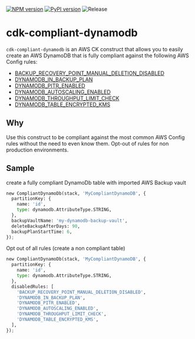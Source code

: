 [![NPM version](https://badge.fury.io/js/cdk-compliant-dynamodb.svg)](https://badge.fury.io/js/cdk-compliant-dynamodb)
[![PyPI version](https://badge.fury.io/py/cdk-compliant-dynamodb.svg)](https://badge.fury.io/py/cdk-compliant-dynamodb)
![Release](https://github.com/neilkuan/cdk-compliant-dynamodb/workflows/release/badge.svg)

# cdk-compliant-dynamodb

`cdk-compliant-dynamodb` is an AWS CK construct that allows you to easily create an AWS DynamoDB that is fully compliant against the following AWS Config rules:

* [BACKUP_RECOVERY_POINT_MANUAL_DELETION_DISABLED](https://docs.aws.amazon.com/config/latest/developerguide/backup-recovery-point-manual-deletion-disabled.html)
* [DYNAMODB_IN_BACKUP_PLAN](https://docs.aws.amazon.com/config/latest/developerguide/dynamodb-in-backup-plan.html)
* [DYNAMODB_PITR_ENABLED](https://docs.aws.amazon.com/config/latest/developerguide/dynamodb-pitr-enabled.html)
* [DYNAMODB_AUTOSCALING_ENABLED](https://docs.aws.amazon.com/config/latest/developerguide/dynamodb-autoscaling-enabled.html)
* [DYNAMODB_THROUGHPUT_LIMIT_CHECK](https://docs.aws.amazon.com/config/latest/developerguide/dynamodb-throughput-limit-check.html)
* [DYNAMODB_TABLE_ENCRYPTED_KMS](https://docs.aws.amazon.com/config/latest/developerguide/dynamodb-table-encrypted-kms.html)

## Why

Use this construct to be compliant against the most common AWS Config rules without the need to even know them. Opt-out of rules for non production environments.

## Sample

create a fully compliant DynamoDb table with imported AWS Backup vault

```python
new CompliantDynamoDb(stack, 'MyCompliantDynamoDB', {
  partitionKey: {
    name: 'id',
    type: dynamodb.AttributeType.STRING,
  },
  backupVaultName: 'my-dynamodb-backup-vault',
  deleteBackupAfterDays: 90,
  backupPlanStartTime: 6,
});
```

Opt out of all rules (create a non compliant table)

```python
new CompliantDynamoDb(stack, 'MyCompliantDynamoDB', {
  partitionKey: {
    name: 'id',
    type: dynamodb.AttributeType.STRING,
  },
  disabledRules: [
    'BACKUP_RECOVERY_POINT_MANUAL_DELETION_DISABLED',
    'DYNAMODB_IN_BACKUP_PLAN',
    'DYNAMODB_PITR_ENABLED',
    'DYNAMODB_AUTOSCALING_ENABLED',
    'DYNAMODB_THROUGHPUT_LIMIT_CHECK',
    'DYNAMODB_TABLE_ENCRYPTED_KMS',
  ],
});
```
